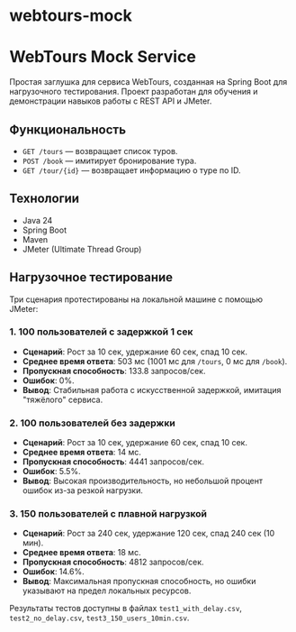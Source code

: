 # webtours-mock

# WebTours Mock Service

Простая заглушка для сервиса WebTours, созданная на Spring Boot для нагрузочного тестирования. Проект разработан для обучения и демонстрации навыков работы с REST API и JMeter.

## Функциональность
- `GET /tours` — возвращает список туров.
- `POST /book` — имитирует бронирование тура.
- `GET /tour/{id}` — возвращает информацию о туре по ID.

## Технологии
- Java 24
- Spring Boot
- Maven
- JMeter (Ultimate Thread Group)

## Нагрузочное тестирование
Три сценария протестированы на локальной машине с помощью JMeter:

### 1. 100 пользователей с задержкой 1 сек
- **Сценарий**: Рост за 10 сек, удержание 60 сек, спад 10 сек.
- **Среднее время ответа**: 503 мс (1001 мс для `/tours`, 0 мс для `/book`).
- **Пропускная способность**: 133.8 запросов/сек.
- **Ошибок**: 0%.
- **Вывод**: Стабильная работа с искусственной задержкой, имитация "тяжёлого" сервиса.

### 2. 100 пользователей без задержки
- **Сценарий**: Рост за 10 сек, удержание 60 сек, спад 10 сек.
- **Среднее время ответа**: 14 мс.
- **Пропускная способность**: 4441 запросов/сек.
- **Ошибок**: 5.5%.
- **Вывод**: Высокая производительность, но небольшой процент ошибок из-за резкой нагрузки.

### 3. 150 пользователей с плавной нагрузкой
- **Сценарий**: Рост за 240 сек, удержание 120 сек, спад 240 сек (10 мин).
- **Среднее время ответа**: 18 мс.
- **Пропускная способность**: 4812 запросов/сек.
- **Ошибок**: 14.6%.
- **Вывод**: Максимальная пропускная способность, но ошибки указывают на предел локальных ресурсов.

Результаты тестов доступны в файлах `test1_with_delay.csv`, `test2_no_delay.csv`, `test3_150_users_10min.csv`.

